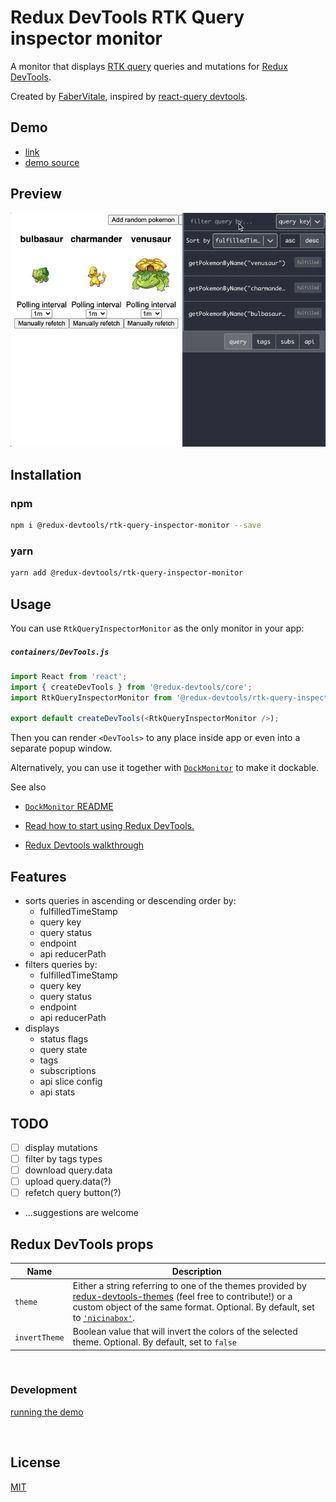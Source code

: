 # Redux DevTools RTK Query inspector monitor

A monitor that displays [RTK query](https://redux-toolkit.js.org/rtk-query/overview) queries and mutations for [Redux DevTools](https://github.com/gaearon/redux-devtools).

Created by [FaberVitale](https://github.com/FaberVitale), inspired by [react-query devtools](https://github.com/tannerlinsley/react-query/tree/master/devtools).

## Demo

- [link](https://rtk-query-monitor-demo.netlify.app/)
- [demo source](https://github.com/FaberVitale/redux-devtools/tree/feat/rtk-query-monitor/packages/redux-devtools-rtk-query-inspector-monitor/demo)

## Preview

![RTK Query inspector monitor demo](./monitor-demo.gif)

## Installation

### npm

```bash
npm i @redux-devtools/rtk-query-inspector-monitor --save
```

### yarn

```bash
yarn add @redux-devtools/rtk-query-inspector-monitor
```

## Usage

You can use `RtkQueryInspectorMonitor` as the only monitor in your app:

##### `containers/DevTools.js`

```ts
import React from 'react';
import { createDevTools } from '@redux-devtools/core';
import RtkQueryInspectorMonitor from '@redux-devtools/rtk-query-inspector-monitor';

export default createDevTools(<RtkQueryInspectorMonitor />);
```

Then you can render `<DevTools>` to any place inside app or even into a separate popup window.

Alternatively, you can use it together with [`DockMonitor`](https://github.com/reduxjs/redux-devtools/tree/master/packages/redux-devtools-dock-monitor) to make it dockable.

See also

- [`DockMonitor` README](https://github.com/reduxjs/redux-devtools/tree/master/packages/redux-devtools-dock-monitor)

- [Read how to start using Redux DevTools.](https://github.com/reduxjs/redux-devtools)

- [Redux Devtools walkthrough](https://github.com/reduxjs/redux-devtools/tree/master/docs/Walkthrough.md)

## Features

- sorts queries in ascending or descending order by:
  - fulfilledTimeStamp
  - query key
  - query status
  - endpoint
  - api reducerPath
- filters queries by:
  - fulfilledTimeStamp
  - query key
  - query status
  - endpoint
  - api reducerPath
- displays
  - status flags
  - query state
  - tags
  - subscriptions
  - api slice config
  - api stats

## TODO

- [ ] display mutations
- [ ] filter by tags types
- [ ] download query.data
- [ ] upload query.data(?)
- [ ] refetch query button(?)
- ...suggestions are welcome

## Redux DevTools props

| Name          | Description                                                                                                                                                                                                                                                                                                                         |
| ------------- | ----------------------------------------------------------------------------------------------------------------------------------------------------------------------------------------------------------------------------------------------------------------------------------------------------------------------------------- |
| `theme`       | Either a string referring to one of the themes provided by [redux-devtools-themes](https://github.com/gaearon/redux-devtools-themes) (feel free to contribute!) or a custom object of the same format. Optional. By default, set to [`'nicinabox'`](https://github.com/gaearon/redux-devtools-themes/blob/master/src/nicinabox.js). |
| `invertTheme` | Boolean value that will invert the colors of the selected theme. Optional. By default, set to `false`                                                                                                                                                                                                                               |

<br/>

### Development

[running the demo](./demo/README.md)

<br/>

## License

[MIT](./LICENSE.md)
